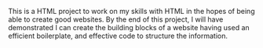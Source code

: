 This is a HTML project to work on my skills with HTML in the hopes of being able to create good websites.
By the end of this project, I will have demonstrated I can create the building blocks of a website having used an efficient boilerplate, and effective code to structure the information.
